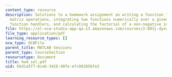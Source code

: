 ```yaml
---
content_type: resource
description: Solutions to a homework assignment on writing a function to perform multiple
  matrix operations, integrating two functions numerically over a given interval using
  function handlers, and calculating the factorial of a non-negative integer.
file: https://ol-ocw-studio-app-qa.s3.amazonaws.com/courses/2-003j-dynamics-and-control-i-fall-2007/bbd1a5f78ca6342640feefc001856fe3_hw4_sol.pdf
file_type: application/pdf
learning_resource_types: []
ocw_type: OCWFile
parent_title: MATLAB Sessions
parent_type: CourseSection
resourcetype: Document
title: hw4_sol.pdf
uid: bbd1a5f7-8ca6-3426-40fe-efc001856fe3
---
```

